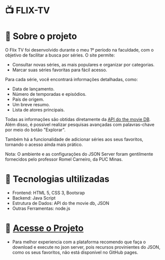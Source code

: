 # 📺 FLIX-TV

 # 📌 Sobre o projeto
 O Flix TV foi desenvolvido durante o meu 1º período na faculdade, com o objetivo de facilitar a busca por séries. O site permite:
  <ul>
    <li>Consultar novas séries, as mais populares e organizar por categorias.</li>
    <li>Marcar suas séries favoritas para fácil acesso.</li>
  </ul>

Para cada série, você encontrará informações detalhadas, como:

<ul>
  <li>Data de lançamento.</li>
  <li>Número de temporadas e episódios.</li>
  <li>País de origem.</li>
  <li>Um breve resumo.</li>
  <li>Lista de atores principais.</li>
</ul>

Todas as informações são obtidas diretamente da <a href="https://developer.themoviedb.org/docs/getting-started">API do the movie DB</a>. Além disso, é possível realizar pesquisas avançadas com palavras-chave por meio do botão "Explorar".

Também há a funcionalidade de adicionar séries aos seus favoritos, tornando o acesso ainda mais prático.

Nota: O ambiente e as configurações do JSON Server foram gentilmente fornecidos pelo professor Romel Carneiro, da PUC Minas.


# 🚀 Tecnologias ultilizadas
<ul> 
<li>Frontend: HTML 5, CSS 3, Bootsrap</li>
<li>Backend: Java Script</li>
<li>Estrutura de Dados: API do the movie db, JSON</li>
<li>Outras Ferramentas: node.js</li>
</ul>

# 🔗 <a href="https://geovannacassia.github.io/FLIX-TV/">Acesse o Projeto</a>
<ul>
 <li>Para melhor experiencia com a plataforma recomendo que faça o download e execute no json server, pois recursos provinientes do JSON, como os seus favoritos, não está disponível no GitHub pages.</li>
</ul>

